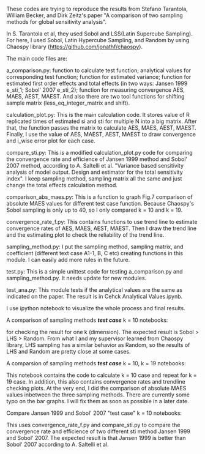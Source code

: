 These codes are trying to reproduce the results from Stefano Tarantola, William Becker, and Dirk Zeitz's paper "A comparison of two sampling methods for global sensitivity analysis".

In S. Tarantola et al, they used Sobol and LSS(Latin Supercube Sampling). For here, I used Sobol, Latin Hypercube Sampling, and Random by using Chaospy library (https://github.com/jonathf/chaospy).

The main code files are:

  a_comparison.py: function to calculate test function; analytical values for corresponding test function; function for estimated variance; function for estimated first order effects and total effects (in two ways: Jansen 1999 e_sti_1; Sobol' 2007 e_sti_2); function for measuring convergence AES, MAES, AEST, MAEST. And also there are two tool functions for shifting sample matrix (less_eq_integer_matrix and shift).
  
  calculation_plot.py: This is the main calculation code. It stores value of R replicated times of estimated si and sti for multiple N into a big matrix. After that, the function passes the matrix to calculate AES, MAES, AEST, MAEST. Finally, I use the value of AES, MAEST, AEST, MAEST to draw convergence and i_wise error plot for each case.
  
  compare_sti.py: This is a modified calculation_plot.py code for comparing the convergence rate and efficience of Jansen 1999 method and Sobol' 2007 method, according to A. Saltelli et al. "Variance based sensitivity analysis of model output. Design and estimator for the total sensitivity index". I keep sampling method, sampling matrix all the same and just change the total effects calculation method.
  
  comparison_abs_maes.py: This is a function to graph Fig.7 comparison of absolute MAES values for different test case function. Because Chaospy's Sobol sampling is only up to 40, so I only compared k = 10 and k = 19.
  
  convergence_rate_f.py: This contains functions to use trend line to estimate convergence rates of AES, MAES, AEST, MAEST. Then I draw the trend line and the estimating plot to check the reliability of the trend line.
  
  sampling_method.py: I put the sampling method, sampling matrix, and coefficient (different text case A1-1, B, C etc) creating functions in this module. I can easily add more rules in the future.
  
  test.py: This is a simple unittest code for testing a_comparison.py and sampling_method.py. It needs update for new modules.
  
  test_ana.py: This module tests if the analytical values are the same as indicated on the paper. The result is in Cehck Analytical Values.ipynb.
  
  
I use ipython notebook to visualize the whole process and final results.

A comparison of sampling methods **_test_ _case_** k = 10 notebooks: 

  for checking the result for one k (dimension). The expected result is Sobol > LHS > Random. From what I and my supervisor learned from Chaospy library, LHS sampling has a similar behavior as Random, so the results of LHS and Random are pretty close at some cases.
  
A comparsion of sampling methods **_test_ _case_** k = 10, k = 19 notebooks:

  This notebook contains the code to calculate k = 10 case and repeat for k = 19 case. In addition, this also contains convergence rates and trendline checking plots. At the very end, I did the comparison of absolute MAES values inbetween the three sampling methods. There are currently some typo on the bar graphs. I will fix them as soon as possible in a later date.
  
Compare Jansen 1999 and Sobol' 2007 "test case" k = 10 notebooks:

  This uses convergence_rate_f.py and compare_sti.py to compare the convergence rate and efficience of two different sti method Jansen 1999 and Sobol' 2007. The expected result is that Jansen 1999 is better than Sobol' 2007 according to A. Saltelli et al.

